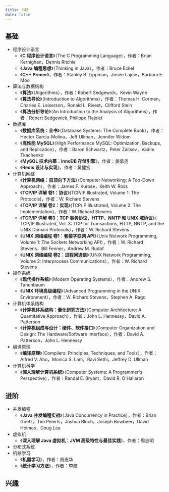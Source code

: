 ```yaml
---
title: 书籍
date: false
---
```


## 基础

- 程序设计语言
  - 《**C 程序设计语言**》（The C Programming Language），作者：Brian Kernighan，Dennis Ritchie
  - 《**Java 编程思想**》（Thinking in Java），作者：Bruce Eckel
  - 《**C++ Primer**》，作者：Stanley B. Lippman，Josée Lajoie，Barbara E. Moo
- 算法与数据结构
  - 《**算法**》（Algorithms），作者：Robert Sedgewick，Kevin Wayne
  - 《**算法导论**》（Introduction to Algorithms），作者：Thomas H. Cormen，Charles E. Leiserson，Ronald L. Rivest，Clifford Stein
  - 《**算法分析导论**》（An Introduction to the Analysis of Algorithms），作者：Robert Sedgewick, Philippe Flajolet
- 数据库
  - 《**数据库系统：全书**》（Database Systems: The Complete Book），作者：Hector Garcia-Molina，Jeff Ullman，Jennifer Widom
  - 《**高性能 MySQL**》（High Performance MySQL: Optimization, Backups, and Replication），作者：Baron Schwartz，Peter Zaitsev，Vadim Tkachenko
  - 《**MySQL 技术内幕：InnoDB 存储引擎**》，作者：姜承尧
  - 《**Redis 设计与实现**》，作者：黄健宏
- 计算机网络
  - 《**计算机网络：自顶向下方法**》（Computer Networking: A Top-Down Approach），作者：James F. Kurose，Keith W. Ross
  - 《**TCP/IP 详解 卷1：协议**》(TCP/IP Illustrated, Volume 1: The Protocols)，作者：W. Richard Stevens
  - 《**TCP/IP 详解 卷2：实现**》(TCP/IP Illustrated, Volume 2: The Implementation)，作者：W. Richard Stevens
  - 《**TCP/IP 详解 卷3：TCP 事务协议、HTTP、NNTP 和 UNIX 域协议**》（ TCP/IP Illustrated, Vol. 3: TCP for Transactions, HTTP, NNTP, and the UNIX Domain Protocols），作者：W. Richard Stevens
  - 《**UNIX 网络编程 卷1：套接字联网 API**》（Unix Network Programming, Volume 1: The Sockets Networking API），作者：W. Richard Stevens，Bill Fenner，Andrew M. Rudof
  - 《**UNIX 网络编程 卷2：进程间通信**》（UNIX Network Programming, Volume 2: Interprocess Communications），作者：W. Richard Stevens
- 操作系统
  - 《**现代操作系统**》（Modern Operating Systems），作者：Andrew S. Tanenbaum
  - 《**UNIX 环境高级编程**》（Advanced Programming in the UNIX Environment），作者：W. Richard Stevens，Stephen A. Rago
- 计算机体系结构
  - 《**计算机体系结构：量化研究方法**》（Computer Architecture: A Quantitative Approach），作者：John L. Hennessy，David A. Patterson
  - 《**计算机组成与设计：硬件、软件接口**》（Computer Organization and Design: The Hardware/Software Interface），作者：David A. Patterson，John L. Hennessy
- 编译原理
  - 《**编译原理**》（Compilers: Principles, Techniques, and Tools），作者：Alfred V. Aho，Monica S. Lam，Ravi Sethi，Jeffrey D. Ullman
- 计算机科学
  - 《**深入理解计算机系统**》（Computer Systems: A Programmer's Perspective），作者：Randal E. Bryant，David R. O'Hallaron

## 进阶

- 并发编程
  - 《**Java 并发编程实战**》（Java Concurrency in Practice），作者：Brian Goetz，Tim Peierls，Joshua Bloch，Joseph Bowbeer，David Holmes，Doug Lea
- 虚拟机
  - 《**深入理解 Java 虚拟机：JVM 高级特性与最佳实践**》，作者：周志明
- 分布式系统
- 机器学习
  - 《**机器学习**》，作者：周志华
  - 《**统计学习方法**》，作者：李航

## 兴趣
